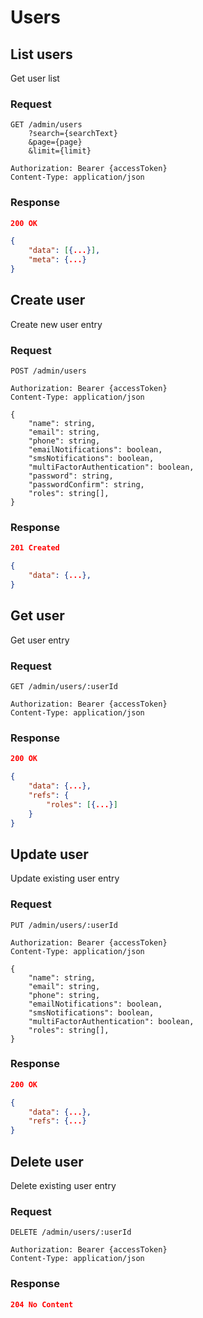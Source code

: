 # Users

## List users

Get user list

### Request

```http
GET /admin/users
    ?search={searchText}
    &page={page}
    &limit={limit}

Authorization: Bearer {accessToken}
Content-Type: application/json
```

### Response

```json
200 OK

{
    "data": [{...}],
    "meta": {...}
}
```

## Create user

Create new user entry

### Request

```http
POST /admin/users

Authorization: Bearer {accessToken}
Content-Type: application/json

{
    "name": string,
    "email": string,
    "phone": string,
    "emailNotifications": boolean,
    "smsNotifications": boolean,
    "multiFactorAuthentication": boolean,
    "password": string,
    "passwordConfirm": string,
    "roles": string[],
}
```

### Response

```json
201 Created

{
    "data": {...},
}
```

## Get user

Get user entry

### Request

```http
GET /admin/users/:userId

Authorization: Bearer {accessToken}
Content-Type: application/json
```

### Response

```json
200 OK

{
    "data": {...},
    "refs": {
        "roles": [{...}]
    }
}
```

## Update user

Update existing user entry

### Request

```http
PUT /admin/users/:userId

Authorization: Bearer {accessToken}
Content-Type: application/json

{
    "name": string,
    "email": string,
    "phone": string,
    "emailNotifications": boolean,
    "smsNotifications": boolean,
    "multiFactorAuthentication": boolean,
    "roles": string[],
}
```

### Response

```json
200 OK

{
    "data": {...},
    "refs": {...}
}
```

## Delete user

Delete existing user entry

### Request

```http
DELETE /admin/users/:userId

Authorization: Bearer {accessToken}
Content-Type: application/json
```

### Response

```json
204 No Content
```
